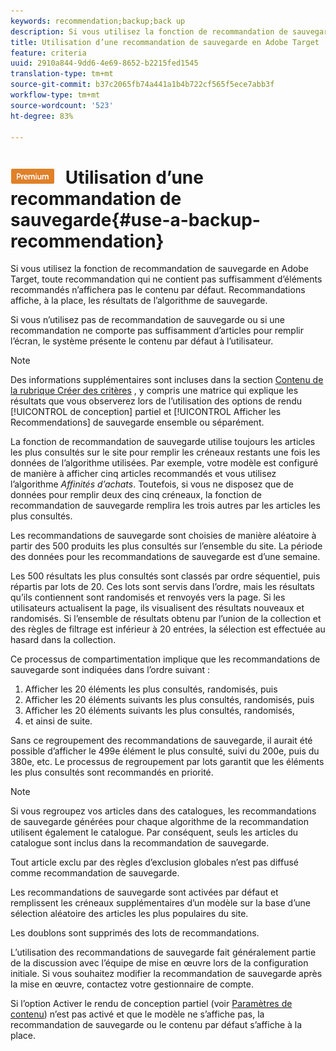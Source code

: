 ```yaml
---
keywords: recommendation;backup;back up
description: Si vous utilisez la fonction de recommandation de sauvegarde en Adobe Target, toute recommandation qui ne contient pas suffisamment d’éléments recommandés n’affichera pas le contenu par défaut. Recommandations affiche, à la place, les résultats de l’algorithme de sauvegarde.
title: Utilisation d’une recommandation de sauvegarde en Adobe Target
feature: criteria
uuid: 2910a844-9dd6-4e69-8652-b2215fed1545
translation-type: tm+mt
source-git-commit: b37c2065fb74a441a1b4b722cf565f5ece7abb3f
workflow-type: tm+mt
source-wordcount: '523'
ht-degree: 83%

---
```



# ![PREMIUM](/help/assets/premium.png) Utilisation d’une recommandation de sauvegarde{#use-a-backup-recommendation}

Si vous utilisez la fonction de recommandation de sauvegarde en Adobe Target, toute recommandation qui ne contient pas suffisamment d’éléments recommandés n’affichera pas le contenu par défaut. Recommandations affiche, à la place, les résultats de l’algorithme de sauvegarde.

Si vous n’utilisez pas de recommandation de sauvegarde ou si une recommandation ne comporte pas suffisamment d’articles pour remplir l’écran, le système présente le contenu par défaut à l’utilisateur.

>[!NOTE]
>
>Des informations supplémentaires sont incluses dans la section [Contenu de la rubrique Créer des critères](/help/c-recommendations/c-algorithms/create-new-algorithm.md#content) , y compris une matrice qui explique les résultats que vous observerez lors de l’utilisation des options de rendu [!UICONTROL de conception] partiel et [!UICONTROL Afficher les Recommendations] de sauvegarde ensemble ou séparément.

La fonction de recommandation de sauvegarde utilise toujours les articles les plus consultés sur le site pour remplir les créneaux restants une fois les données de l’algorithme utilisées. Par exemple, votre modèle est configuré de manière à afficher cinq articles recommandés et vous utilisez l’algorithme *Affinités d’achats*. Toutefois, si vous ne disposez que de données pour remplir deux des cinq créneaux, la fonction de recommandation de sauvegarde remplira les trois autres par les articles les plus consultés.

Les recommandations de sauvegarde sont choisies de manière aléatoire à partir des 500 produits les plus consultés sur l’ensemble du site. La période des données pour les recommandations de sauvegarde est d’une semaine.

Les 500 résultats les plus consultés sont classés par ordre séquentiel, puis répartis par lots de 20. Ces lots sont servis dans l’ordre, mais les résultats qu’ils contiennent sont randomisés et renvoyés vers la page. Si les utilisateurs actualisent la page, ils visualisent des résultats nouveaux et randomisés. Si l’ensemble de résultats obtenu par l’union de la collection et des règles de filtrage est inférieur à 20 entrées, la sélection est effectuée au hasard dans la collection.

Ce processus de compartimentation implique que les recommandations de sauvegarde sont indiquées dans l’ordre suivant :

1. Afficher les 20 éléments les plus consultés, randomisés, puis
1. Afficher les 20 éléments suivants les plus consultés, randomisés, puis
1. Afficher les 20 éléments suivants les plus consultés, randomisés,
1. et ainsi de suite.

Sans ce regroupement des recommandations de sauvegarde, il aurait été possible d’afficher le 499e élément le plus consulté, suivi du 200e, puis du 380e, etc. Le processus de regroupement par lots garantit que les éléments les plus consultés sont recommandés en priorité.

>[!NOTE]
>
>Si vous regroupez vos articles dans des catalogues, les recommandations de sauvegarde générées pour chaque algorithme de la recommandation utilisent également le catalogue. Par conséquent, seuls les articles du catalogue sont inclus dans la recommandation de sauvegarde.

Tout article exclu par des règles d’exclusion globales n’est pas diffusé comme recommandation de sauvegarde.

Les recommandations de sauvegarde sont activées par défaut et remplissent les créneaux supplémentaires d’un modèle sur la base d’une sélection aléatoire des articles les plus populaires du site.

Les doublons sont supprimés des lots de recommandations.

L’utilisation des recommandations de sauvegarde fait généralement partie de la discussion avec l’équipe de mise en œuvre lors de la configuration initiale. Si vous souhaitez modifier la recommandation de sauvegarde après la mise en œuvre, contactez votre gestionnaire de compte.

Si l’option Activer le rendu de conception partiel (voir [Paramètres de contenu](/help/c-recommendations/c-algorithms/create-new-algorithm.md#content)) n’est pas activé et que le modèle ne s’affiche pas, la recommandation de sauvegarde ou le contenu par défaut s’affiche à la place.
